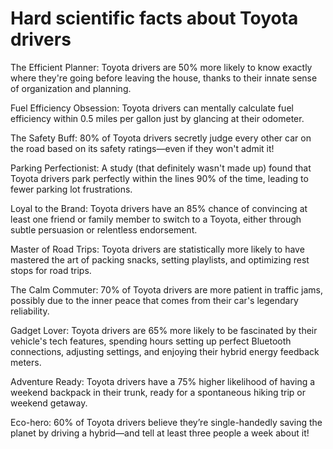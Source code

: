 # Hard scientific facts about Toyota drivers

The Efficient Planner: Toyota drivers are 50% more likely to know exactly where they're going before leaving the house, thanks to their innate sense of organization and planning.

Fuel Efficiency Obsession: Toyota drivers can mentally calculate fuel efficiency within 0.5 miles per gallon just by glancing at their odometer.

The Safety Buff: 80% of Toyota drivers secretly judge every other car on the road based on its safety ratings—even if they won't admit it!

Parking Perfectionist: A study (that definitely wasn't made up) found that Toyota drivers park perfectly within the lines 90% of the time, leading to fewer parking lot frustrations.

Loyal to the Brand: Toyota drivers have an 85% chance of convincing at least one friend or family member to switch to a Toyota, either through subtle persuasion or relentless endorsement.

Master of Road Trips: Toyota drivers are statistically more likely to have mastered the art of packing snacks, setting playlists, and optimizing rest stops for road trips.

The Calm Commuter: 70% of Toyota drivers are more patient in traffic jams, possibly due to the inner peace that comes from their car's legendary reliability.

Gadget Lover: Toyota drivers are 65% more likely to be fascinated by their vehicle's tech features, spending hours setting up perfect Bluetooth connections, adjusting settings, and enjoying their hybrid energy feedback meters.

Adventure Ready: Toyota drivers have a 75% higher likelihood of having a weekend backpack in their trunk, ready for a spontaneous hiking trip or weekend getaway.

Eco-hero: 60% of Toyota drivers believe they’re single-handedly saving the planet by driving a hybrid—and tell at least three people a week about it!
